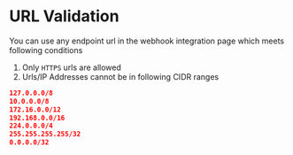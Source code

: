 # URL Validation

You can use any endpoint url in the webhook integration page which meets following conditions

1. Only `HTTPS` urls are allowed
2. Urls/IP Addresses cannot be in following CIDR ranges

```json
127.0.0.0/8
10.0.0.0/8
172.16.0.0/12
192.168.0.0/16
224.0.0.0/4
255.255.255.255/32
0.0.0.0/32
```
